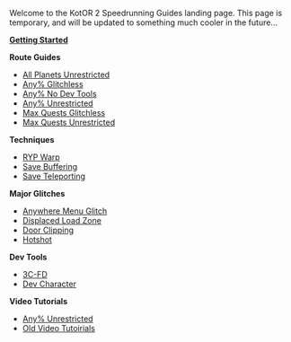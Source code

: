 Welcome to the KotOR 2 Speedrunning Guides landing page. This page is temporary, and will be updated to something much cooler in the future...

[**Getting Started**](Getting%20Started)

**Route Guides**
- [All Planets Unrestricted](./Route%20Guides/All%20Planets%20Unrestricted)
- [Any% Glitchless](./Route%20Guides/Any%25%20Glitchless)
- [Any% No Dev Tools](./Route%20Guides/Any%%20No%20Dev%20Tools)
- [Any% Unrestricted](./Route%20Guides/Any%25%20Unrestricted)
- [Max Quests Glitchless](./Route%20Guides/Max%20Quests%20Glitchless)
- [Max Quests Unrestricted](./Route%20Guides/Max%20Quests%20Unrestricted)

**Techniques**
- [RYP Warp](./Techniques/RYP%20Warp)
- [Save Buffering](./Techniques/Save%20Buffering)
- [Save Teleporting](./Techniques/Save%20Teleporting)

**Major Glitches**
- [Anywhere Menu Glitch](./Major%20Glitches/Anywhere%20Menu%20Glitch)
- [Displaced Load Zone](./Major%20Glitches/Displaced%20Load%20Zone)
- [Door Clipping](./Major%20Glitches/Door%20Clipping)
- [Hotshot](./Major%20Glitches/Hotshot)

**Dev Tools**
- [3C-FD](./Dev%20Tools/3C-FD)
- [Dev Character](./Dev%20Tools/Dev%20Character)

**Video Tutorials**
- [Any% Unrestricted](./Video%20Tutorials/Any%25%20Unrestricted)
- [Old Video Tutoirials](./Video%20Tutorials/Old%20Video%20Tutorials)